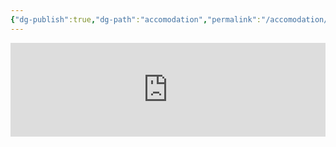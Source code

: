 ```yaml
---
{"dg-publish":true,"dg-path":"accomodation","permalink":"/accomodation/"}
---
```


<iframe style="border:none;width:100%;" id="information-from-international-participants-s5kuxu" src="https://opnform.com/forms/information-from-international-participants-s5kuxu"></iframe><script type="text/javascript" onload="initEmbed('information-from-international-participants-s5kuxu')" src="https://opnform.com/widgets/iframe.min.js"></script>